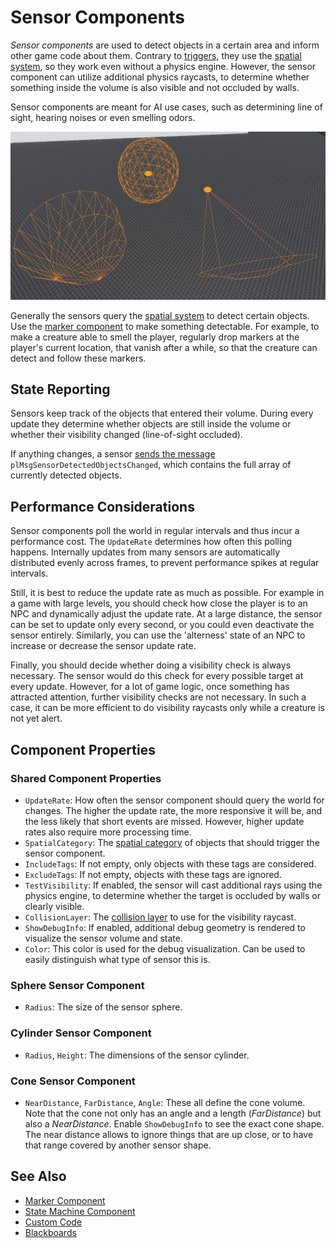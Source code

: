 # Sensor Components

*Sensor components* are used to detect objects in a certain area and inform other game code about them. Contrary to [triggers](jolt-trigger-component.md), they use the [spatial system](spatial-system.md), so they work even without a physics engine. However, the sensor component can utilize additional physics raycasts, to determine whether something inside the volume is also visible and not occluded by walls.

 Sensor components are meant for AI use cases, such as determining line of sight, hearing noises or even smelling odors.

![Sensor components](media/sensor-components.jpg)

Generally the sensors query the [spatial system](spatial-system.md) to detect certain objects. Use the [marker component](marker-component.md) to make something detectable. For example, to make a creature able to smell the player, regularly drop markers at the player's current location, that vanish after a while, so that the creature can detect and follow these markers.

## State Reporting

Sensors keep track of the objects that entered their volume. During every update they determine whether objects are still inside the volume or whether their visibility changed (line-of-sight occluded).

If anything changes, a sensor [sends the message](world-messaging.md) `plMsgSensorDetectedObjectsChanged`, which contains the full array of currently detected objects.

## Performance Considerations

Sensor components poll the world in regular intervals and thus incur a performance cost. The `UpdateRate` determines how often this polling happens. Internally updates from many sensors are automatically distributed evenly across frames, to prevent performance spikes at regular intervals.

Still, it is best to reduce the update rate as much as possible. For example in a game with large levels, you should check how close the player is to an NPC and dynamically adjust the update rate. At a large distance, the sensor can be set to update only every second, or you could even deactivate the sensor entirely. Similarly, you can use the 'alterness' state of an NPC to increase or decrease the sensor update rate.

Finally, you should decide whether doing a visibility check is always necessary. The sensor would do this check for every possible target at every update. However, for a lot of game logic, once something has attracted attention, further visibility checks are not necessary. In such a case, it can be more efficient to do visibility raycasts only while a creature is not yet alert.

## Component Properties

### Shared Component Properties

* `UpdateRate`: How often the sensor component should query the world for changes. The higher the update rate, the more responsive it will be, and the less likely that short events are missed. However, higher update rates also require more processing time.
* `SpatialCategory`: The [spatial category](spatial-system.md) of objects that should trigger the sensor component.
* `IncludeTags`: If not empty, only objects with these tags are considered.
* `ExcludeTags`: If not empty, objects with these tags are ignored.
* `TestVisibility`: If enabled, the sensor will cast additional rays using the physics engine, to determine whether the target is occluded by walls or clearly visible.
* `CollisionLayer`: The [collision layer](jolt-collision-layers.md) to use for the visibility raycast.
* `ShowDebugInfo`: If enabled, additional debug geometry is rendered to visualize the sensor volume and state.
* `Color`: This color is used for the debug visualization. Can be used to easily distinguish what type of sensor this is.

### Sphere Sensor Component

* `Radius`: The size of the sensor sphere.

### Cylinder Sensor Component

* `Radius`, `Height`: The dimensions of the sensor cylinder.

### Cone Sensor Component

* `NearDistance`, `FarDistance`, `Angle`: These all define the cone volume. Note that the cone not only has an angle and a length (*FarDistance*) but also a *NearDistance*. Enable `ShowDebugInfo` to see the exact cone shape. The near distance allows to ignore things that are up close, or to have that range covered by another sensor shape.

## See Also

* [Marker Component](marker-component.md)
* [State Machine Component](state-machine-component.md)
* [Custom Code](Code.md)
* [Blackboards](blackboards.md)
